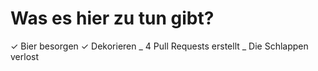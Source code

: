 # Was es hier zu tun gibt?

✓ Bier besorgen
✓ Dekorieren
_ 4 Pull Requests erstellt
_ Die Schlappen verlost

